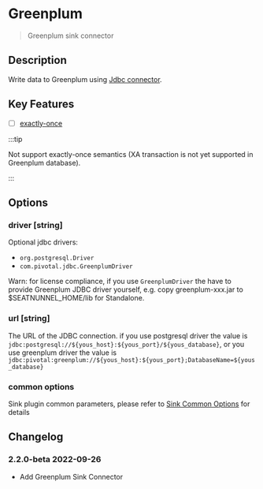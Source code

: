 # Greenplum

> Greenplum sink connector

## Description

Write data to Greenplum using [Jdbc connector](Jdbc.md).

## Key Features

- [ ] [exactly-once](../../concept/connector-v2-features.md)

:::tip

Not support exactly-once semantics (XA transaction is not yet supported in Greenplum database).

:::

## Options

### driver [string]

Optional jdbc drivers:
- `org.postgresql.Driver`
- `com.pivotal.jdbc.GreenplumDriver`

Warn: for license compliance, if you use `GreenplumDriver` the have to provide Greenplum JDBC driver yourself, e.g. copy greenplum-xxx.jar to $SEATNUNNEL_HOME/lib for Standalone.

### url [string]

The URL of the JDBC connection. if you use postgresql driver the value is `jdbc:postgresql://${yous_host}:${yous_port}/${yous_database}`, or you use greenplum driver the value is `jdbc:pivotal:greenplum://${yous_host}:${yous_port};DatabaseName=${yous_database}`

### common options

Sink plugin common parameters, please refer to [Sink Common Options](../sink-common-options) for details

## Changelog

### 2.2.0-beta 2022-09-26

- Add Greenplum Sink Connector

